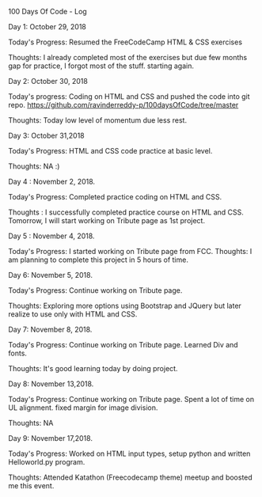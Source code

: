 100 Days Of Code - Log

Day 1: October 29, 2018

Today's Progress: Resumed the FreeCodeCamp HTML & CSS exercises

Thoughts: I already completed most of the exercises but due few months gap for practice, I forgot most of the stuff. starting again.

Day 2: October 30, 2018

Today's progress: Coding on HTML and CSS and pushed the code into git repo.
https://github.com/ravinderreddy-p/100daysOfCode/tree/master

Thoughts: Today low level of momentum due less rest.

Day 3: October 31,2018

Today's Progress: HTML and CSS code practice at basic level.

Thoughts: NA :)

Day 4 : November 2, 2018.

Today's Progress: Completed practice coding on HTML and CSS.

Thoughts : I successfully completed practice course on HTML and CSS. Tomorrow, I will start working on Tribute page as 1st project.

Day 5 : November 4, 2018.

Today's Progress: I started working on Tribute page from FCC.
Thoughts: I am planning to complete this project in 5 hours of time.

Day 6: November 5, 2018.

Today's Progress: Continue working on Tribute page.

Thoughts: Exploring more options using Bootstrap and JQuery but later realize to use only with HTML and CSS.

Day 7: November 8, 2018.

Today's Progress: Continue working on Tribute page. Learned Div and fonts.

Thoughts: It's good learning today by doing project.

Day 8: November 13,2018.

Today's Progress: Continue working on Tribute page. Spent a lot of time on UL alignment. fixed margin for image division.

Thoughts: NA

Day 9: November 17,2018.

Today's Progress: Worked on HTML input types, setup python and written Helloworld.py program.

Thoughts: Attended Katathon (Freecodecamp theme) meetup and boosted me this event.
